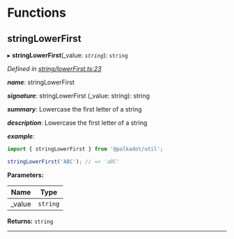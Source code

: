 

# Functions

<a id="stringlowerfirst"></a>

##  stringLowerFirst

▸ **stringLowerFirst**(_value: *`string`*): `string`

*Defined in [string/lowerFirst.ts:23](https://github.com/polkadot-js/common/blob/2aba82e/packages/util/src/string/lowerFirst.ts#L23)*

*__name__*: stringLowerFirst

*__signature__*: stringLowerFirst (\_value: string): string

*__summary__*: Lowercase the first letter of a string

*__description__*: Lowercase the first letter of a string

*__example__*:   

```javascript
import { stringLowerFirst } from '@polkadot/util';

stringLowerFirst('ABC'); // => 'aBC'
```

**Parameters:**

| Name | Type |
| ------ | ------ |
| _value | `string` |

**Returns:** `string`

___

